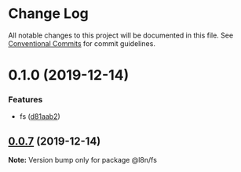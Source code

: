 # Change Log

All notable changes to this project will be documented in this file.
See [Conventional Commits](https://conventionalcommits.org) for commit guidelines.

# 0.1.0 (2019-12-14)


### Features

* fs ([d81aab2](https://github.com/lencx/nx/commit/d81aab200d4da2a64ba06b46b55599e8fddb14d3))





## [0.0.7](https://github.com/lencx/nx/compare/v0.0.6...v0.0.7) (2019-12-14)

**Note:** Version bump only for package @l8n/fs
